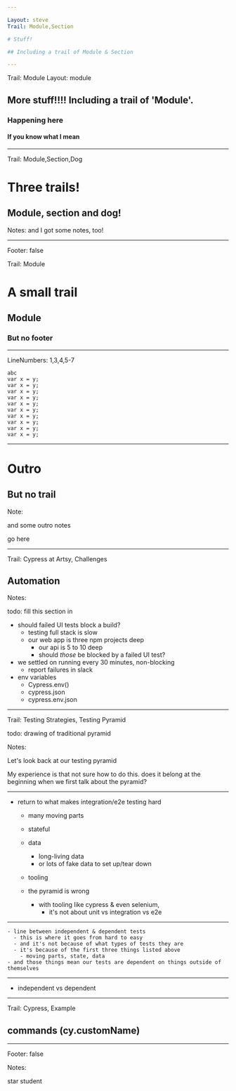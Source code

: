 ```yaml
---

Layout: steve
Trail: Module,Section

# Stuff!

## Including a trail of Module & Section

---
```


Trail: Module
Layout: module

## More stuff!!!! Including a trail of 'Module'.

### Happening here

<!-- .element: class="fragment" -->

#### If you know what I mean

<!-- .element: class="fragment" -->

---

Trail: Module,Section,Dog

# Three trails!

## Module, section and dog!

Notes:
and I got some notes, too!

---

Footer: false

Trail: Module

# A small trail

## Module

### But no footer

---

LineNumbers: 1,3,4,5-7

```
abc
var x = y;
var x = y;
var x = y;
var x = y;
var x = y;
var x = y;
var x = y;
var x = y;
var x = y;
var x = y;
```
---

# Outro

## But no trail

Note:

and some outro notes

go here

---

Trail: Cypress at Artsy, Challenges

## Automation

Notes:

todo: fill this section in

- should failed UI tests block a build? 
  - testing full stack is slow
  - our web app is three npm projects deep
    - our api is 5 to 10 deep
    - should _those_ be blocked by a failed UI test?
- we settled on running every 30 minutes, non-blocking
  - report failures in slack
- env variables 
  - Cypress.env()
  - cypress.json
  - cypress.env.json


---

Trail: Testing Strategies, Testing Pyramid

todo: drawing of traditional pyramid

Notes:

Let's look back at our testing pyramid

My experience is that 
not sure how to do this. does it belong at the beginning when we first talk about the pyramid?

---



- return to what makes integration/e2e testing hard
  - many moving parts
  - stateful
  - data
    - long-living data
    - or lots of fake data to set up/tear down
  - tooling

  - the pyramid is wrong
    - with tooling like cypress & even selenium,
      - it's not about unit vs integration vs e2e

---

    - line between independent & dependent tests
      - this is where it goes from hard to easy
      - and it's not because of what types of tests they are
      - it's because of the first three things listed above
        - moving parts, state, data
    - and those things mean our tests are dependent on things outside of themselves

---

  - independent vs dependent

---

Trail: Cypress, Example

## commands (cy.customName)

---

Footer: false

<!-- .slide: data-background="/images/star-student.jpg" class="title" -->

Notes:

star student
